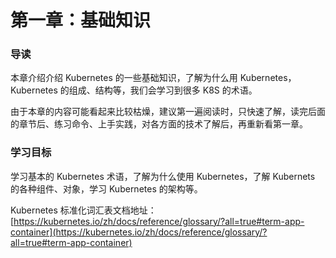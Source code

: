 # 第一章：基础知识

### 导读

本章介绍介绍 Kubernetes 的一些基础知识，了解为什么用 Kubernetes，Kubernetes 的组成、结构等，我们会学习到很多 K8S 的术语。

由于本章的内容可能看起来比较枯燥，建议第一遍阅读时，只快速了解，读完后面的章节后、练习命令、上手实践，对各方面的技术了解后，再重新看第一章。



### 学习目标

学习基本的 Kubernetes 术语，了解为什么使用 Kubernetes，了解 Kubernets 的各种组件、对象，学习 Kubernetes 的架构等。

Kubernetes 标准化词汇表文档地址： [https://kubernetes.io/zh/docs/reference/glossary/?all=true#term-app-container](https://kubernetes.io/zh/docs/reference/glossary/?all=true#term-app-container)


